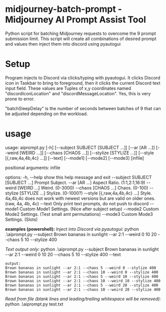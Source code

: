 # midjourney-batch-prompt - Midjourney AI Prompt Assist Tool
Python script for batching Midjourney requests to overcome the 9 prompt submission limit.  This script will
create all combinations of desired prompt and values then inject them into discord using pyautogui

# Setup
Program injects to Discord via clicks/typing with pyautogui.  It clicks Discord icon in Taskbar to bring to foreground,
then it clicks the current Discord text input field.  These values are Tuples of x,y coordinates named "discordIconLocation"
and "discordMessageLocation".  Yes, this is very prone to error.

"batchSleepDelay" is the number of seconds between batches of 9 that can be adjusted depending on the workload.

# usage
usage: aiprompt.py [-h] [--subject SUBJECT [SUBJECT ...]] [--ar [AR ...]] [--weird [WEIRD ...]] [--chaos [CHAOS ...]]
                   [--stylize [STYLIZE ...]] [--style [{,raw,4a,4b,4c} ...]] [--text] [--mode1] [--mode2] [--mode3]
                   [infile]

positional arguments:
  infile

options:
  -h, --help                        show this help message and exit
  --subject SUBJECT [SUBJECT ...]   Prompt Subject.
  --ar [AR ...]                     Aspect Ratio. (1:1,2:1,16:9)
  --weird [WEIRD ...]               Weird. (0-3000)
  --chaos [CHAOS ...]               Chaos. (0-100)
  --stylize [STYLIZE ...]           Stylize. (0-1000?)
  --style [{,raw,4a,4b,4c} ...]     Style. 4a,4b,4c does not work with newest versions but are valid on older ones. (raw, 4a, 4b, 4c)
  --text                            Only print text prompts, do not push to discord
  --mode1                           Custom Mode1 Settings. (Nice after subject setup)
  --mode2                           Custom Mode2 Settings. (Test small amt permutations)
  --mode3                           Custom Mode3 Settings. (Slots)

  **examples (powershell):**
  _Inject into Discord via pyautogui:_
  python .\aiprompt.py --subject Brown bananas in sunlight --ar 2:1 --weird 0 10 20 --chaos 5 10 --stylize 400
  
  _Text output only:_
  python .\aiprompt.py --subject Brown bananas in sunlight --ar 2:1 --weird 0 10 20 --chaos 5 10 --stylize 400 --text

    output:
    Brown bananas in sunlight --ar 2:1 --chaos 5 --weird 0 --stylize 400
    Brown bananas in sunlight --ar 2:1 --chaos 10 --weird 0 --stylize 400
    Brown bananas in sunlight --ar 2:1 --chaos 5 --weird 10 --stylize 400
    Brown bananas in sunlight --ar 2:1 --chaos 10 --weird 10 --stylize 400
    Brown bananas in sunlight --ar 2:1 --chaos 5 --weird 20 --stylize 400
    Brown bananas in sunlight --ar 2:1 --chaos 10 --weird 20 --stylize 400

  _Read from file (blank lines and leading/trailing whitespace will be removed):_
  python .\aiprompt.py test.txt

  
